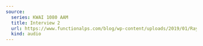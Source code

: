 ```yaml
---
source:
  series: KWAI 1080 AAM
  title: Interview 2
  url: https://www.functionalps.com/blog/wp-content/uploads/2019/01/Ray-Peat-5.12.12-edited-version.mp3
  kind: audio
---
```

